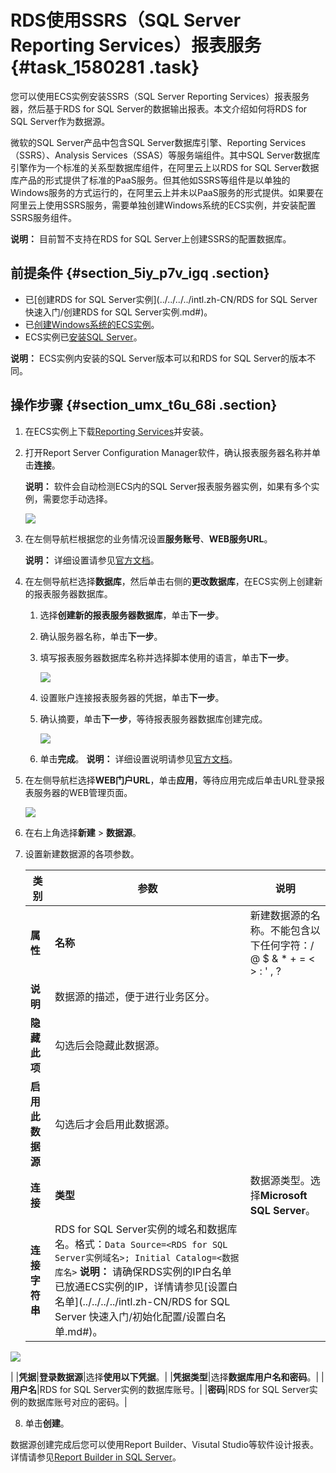 # RDS使用SSRS（SQL Server Reporting Services）报表服务 {#task_1580281 .task}

您可以使用ECS实例安装SSRS（SQL Server Reporting Services）报表服务器，然后基于RDS for SQL Server的数据输出报表。本文介绍如何将RDS for SQL Server作为数据源。

微软的SQL Server产品中包含SQL Server数据库引擎、Reporting Services（SSRS）、Analysis Services（SSAS）等服务端组件。其中SQL Server数据库引擎作为一个标准的关系型数据库组件，在阿里云上以RDS for SQL Server数据库产品的形式提供了标准的PaaS服务。但其他如SSRS等组件是以单独的Windows服务的方式运行的，在阿里云上并未以PaaS服务的形式提供。如果要在阿里云上使用SSRS服务，需要单独创建Windows系统的ECS实例，并安装配置SSRS服务组件。

**说明：** 目前暂不支持在RDS for SQL Server上创建SSRS的配置数据库。

## 前提条件 {#section_5iy_p7v_igq .section}

-   已[创建RDS for SQL Server实例](../../../../intl.zh-CN/RDS for SQL Server 快速入门/创建RDS for SQL Server实例.md#)。
-   已[创建Windows系统的ECS实例](https://www.alibabacloud.com/help/zh/doc-detail/87190.htm)。
-   ECS实例已[安装SQL Server](https://docs.microsoft.com/zh-cn/sql/database-engine/install-windows/installation-for-sql-server?view=sql-server-2017)。

**说明：** ECS实例内安装的SQL Server版本可以和RDS for SQL Server的版本不同。

## 操作步骤 {#section_umx_t6u_68i .section}

1.  在ECS实例上下载[Reporting Services](https://www.microsoft.com/zh-CN/download/details.aspx?id=55252)并安装。
2.  打开Report Server Configuration Manager软件，确认报表服务器名称并单击**连接**。 

    **说明：** 软件会自动检测ECS内的SQL Server报表服务器实例，如果有多个实例，需要您手动选择。

    ![](http://static-aliyun-doc.oss-cn-hangzhou.aliyuncs.com/assets/img/1253389/156738817654639_zh-CN.png)

3.  在左侧导航栏根据您的业务情况设置**服务账号**、**WEB服务URL**。 

    **说明：** 详细设置请参见[官方文档](https://docs.microsoft.com/en-us/sql/reporting-services/install-windows/install-reporting-services?view=sql-server-2017)。

4.  在左侧导航栏选择**数据库**，然后单击右侧的**更改数据库**，在ECS实例上创建新的报表服务器数据库。 

    1.  选择**创建新的报表服务器数据库**，单击**下一步**。
    2.  确认服务器名称，单击**下一步**。
    3.  填写报表服务器数据库名称并选择脚本使用的语言，单击**下一步**。 

        ![](http://static-aliyun-doc.oss-cn-hangzhou.aliyuncs.com/assets/img/1253389/156738817754641_zh-CN.png)

    4.  设置账户连接报表服务器的凭据，单击**下一步**。
    5.  确认摘要，单击**下一步**，等待报表服务器数据库创建完成。 

        ![](http://static-aliyun-doc.oss-cn-hangzhou.aliyuncs.com/assets/img/1253389/156738817754642_zh-CN.png)

    6.  单击**完成**。
    **说明：** 详细设置说明请参见[官方文档](https://docs.microsoft.com/en-us/sql/reporting-services/install-windows/install-reporting-services?view=sql-server-2017)。

5.  在左侧导航栏选择**WEB门户URL**，单击**应用**，等待应用完成后单击URL登录报表服务器的WEB管理页面。 

    ![](http://static-aliyun-doc.oss-cn-hangzhou.aliyuncs.com/assets/img/1253389/156738817754644_zh-CN.png)

6.  在右上角选择**新建** \> **数据源**。
7.  设置新建数据源的各项参数。 

    |类别|参数|说明|
    |--|--|--|
    |**属性**|**名称**|新建数据源的名称。不能包含以下任何字符：/ @ $ & \* + = < \> : ' , ? | \\|
    |**说明**|数据源的描述，便于进行业务区分。|
    |**隐藏此项**|勾选后会隐藏此数据源。|
    |**启用此数据源**|勾选后才会启用此数据源。|
    |**连接**|**类型**|数据源类型。选择**Microsoft SQL Server**。|
    |**连接字符串**|RDS for SQL Server实例的域名和数据库名。格式：`Data Source=<RDS for SQL Server实例域名>; Initial Catalog=<数据库名>` **说明：** 请确保RDS实例的IP白名单已放通ECS实例的IP，详情请参见[设置白名单](../../../../intl.zh-CN/RDS for SQL Server 快速入门/初始化配置/设置白名单.md#)。

 ![](http://static-aliyun-doc.oss-cn-hangzhou.aliyuncs.com/assets/img/1253389/156738817754649_zh-CN.png)

|
    |**凭据**|**登录数据源**|选择**使用以下凭据**。|
    |**凭据类型**|选择**数据库用户名和密码**。|
    |**用户名**|RDS for SQL Server实例的数据库账号。|
    |**密码**|RDS for SQL Server实例的数据库账号对应的密码。|

8.  单击**创建**。

数据源创建完成后您可以使用Report Builder、Visutal Studio等软件设计报表。详情请参见[Report Builder in SQL Server](https://docs.microsoft.com/en-us/sql/reporting-services/report-builder/report-builder-in-sql-server-2016?view=sql-server-2017)。


